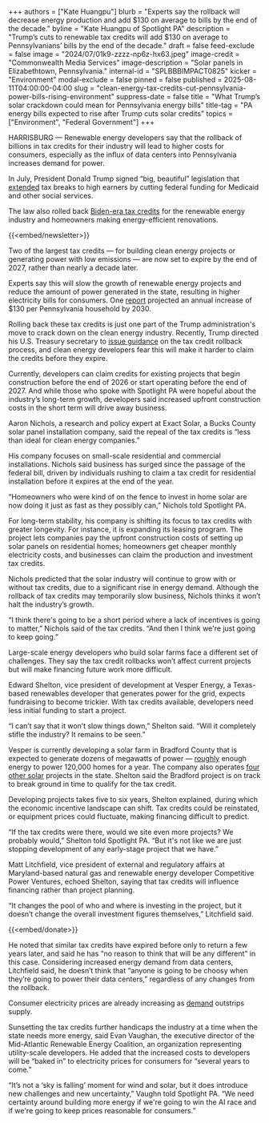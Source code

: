 +++
authors = ["Kate Huangpu"]
blurb = "Experts say the rollback will decrease energy production and add $130 on average to bills by the end of the decade."
byline = "Kate Huangpu of Spotlight PA"
description = "Trump’s cuts to renewable tax credits will add $130 on average to Pennsylvanians’ bills by the end of the decade."
draft = false
feed-exclude = false
image = "2024/07/01k9-zzzz-np6z-hx63.jpeg"
image-credit = "Commonwealth Media Services"
image-description = "Solar panels in Elizabethtown, Pennsylvania."
internal-id = "SPLBBBIMPACT0825"
kicker = "Environment"
modal-exclude = false
pinned = false
published = 2025-08-11T04:00:00-04:00
slug = "clean-energy-tax-credits-cut-pennsylvania-power-bills-rising-environment"
suppress-date = false
title = "What Trump’s solar crackdown could mean for Pennsylvania energy bills"
title-tag = "PA energy bills expected to rise after Trump cuts solar credits"
topics = ["Environment", "Federal Government"]
+++

HARRISBURG — Renewable energy developers say that the rollback of billions in tax credits for their industry will lead to higher costs for consumers, especially as the influx of data centers into Pennsylvania increases demand for power.

In July, President Donald Trump signed “big, beautiful” legislation that <a href="https://www.nytimes.com/interactive/2025/06/30/upshot/senate-republican-megabill.html">extended</a> tax breaks to high earners by cutting federal funding for Medicaid and other social services.

The law also rolled back <a href="https://taxfoundation.org/blog/big-beautiful-bill-green-energy-tax-credit-changes/">Biden-era tax credits</a> for the renewable energy industry and homeowners making energy-efficient renovations.

{{<embed/newsletter>}}

Two of the largest tax credits — for building clean energy projects or generating power with low emissions — are now set to expire by the end of 2027, rather than nearly a decade later.

Experts say this will slow the growth of renewable energy projects and reduce the amount of power generated in the state, resulting in higher electricity bills for consumers. One <a href="https://www.newsweek.com/map-energy-bills-rising-big-beautiful-bill-2101659">report</a> projected an annual increase of $130 per Pennsylvania household by 2030.

Rolling back these tax credits is just one part of the Trump administration&#39;s move to crack down on the clean energy industry. Recently, Trump directed his U.S. Treasury secretary to <a href="https://tax.thomsonreuters.com/news/trump-orders-treasury-to-axe-clean-energy-credit-guidance/">issue guidance</a> on the tax credit rollback process, and clean energy developers fear this will make it harder to claim the credits before they expire.

Currently, developers can claim credits for existing projects that begin construction before the end of 2026 or start operating before the end of 2027. And while those who spoke with Spotlight PA were hopeful about the industry’s long-term growth, developers said increased upfront construction costs in the short term will drive away business.

Aaron Nichols, a research and policy expert at Exact Solar, a Bucks County solar panel installation company, said the repeal of the tax credits is “less than ideal for clean energy companies.”

His company focuses on small-scale residential and commercial installations. Nichols said business has surged since the passage of the federal bill, driven by individuals rushing to claim a tax credit for residential installation before it expires at the end of the year.

“Homeowners who were kind of on the fence to invest in home solar are now doing it just as fast as they possibly can,” Nichols told Spotlight PA.

For long-term stability, his company is shifting its focus to tax credits with greater longevity. For instance, it is expanding its leasing program. The project lets companies pay the upfront construction costs of setting up solar panels on residential homes; homeowners get cheaper monthly electricity costs, and businesses can claim the production and investment tax credits.

Nichols predicted that the solar industry will continue to grow with or without tax credits, due to a significant rise in energy demand. Although the rollback of tax credits may temporarily slow business, Nichols thinks it won’t halt the industry’s growth.

“I think there&#39;s going to be a short period where a lack of incentives is going to matter,” Nichols said of the tax credits. “And then I think we&#39;re just going to keep going.”

Large-scale energy developers who build solar farms face a different set of challenges. They say the tax credit rollbacks won’t affect current projects but will make financing future work more difficult.

Edward Shelton, vice president of development at Vesper Energy, a Texas-based renewables developer that generates power for the grid, expects fundraising to become trickier. With tax credits available, developers need less initial funding to start a project.

“I can’t say that it won’t slow things down,” Shelton said. “Will it completely stifle the industry? It remains to be seen.”

Vesper is currently developing a solar farm in Bradford County that is expected to generate dozens of megawatts of power — <a href="https://seia.org/whats-in-a-megawatt/">roughly</a> enough energy to power 120,000 homes for a year. The company also operates <a href="https://vesperenergy.com/projects/">four other solar</a> projects in the state. Shelton said the Bradford project is on track to break ground in time to qualify for the tax credit.

Developing projects takes five to six years, Shelton explained, during which the economic incentive landscape can shift. Tax credits could be reinstated, or equipment prices could fluctuate, making financing difficult to predict.

“If the tax credits were there, would we site even more projects? We probably would,” Shelton told Spotlight PA. “But it&#39;s not like we are just stopping development of any early-stage project that we have.”

Matt Litchfield, vice president of external and regulatory affairs at Maryland-based natural gas and renewable energy developer Competitive Power Ventures, echoed Shelton, saying that tax credits will influence financing rather than project planning.

“It changes the pool of who and where is investing in the project, but it doesn’t change the overall investment figures themselves,” Litchfield said.

{{<embed/donate>}}

He noted that similar tax credits have expired before only to return a few years later, and said he has “no reason to think that will be any different” in this case. Considering increased energy demand from data centers, Litchfield said, he doesn’t think that “anyone is going to be choosy when they’re going to power their data centers,” regardless of any changes from the rollback.

Consumer electricity prices are already increasing as <a href="https://www.spotlightpa.org/news/2025/07/pennsylvania-electric-bill-increase-power-grid-auction-environment/">demand</a> outstrips supply.

Sunsetting the tax credits further handicaps the industry at a time when the state needs more energy, said Evan Vaughan, the executive director of the Mid-Atlantic Renewable Energy Coalition, an organization representing utility-scale developers. He added that the increased costs to developers will be “baked in” to electricity prices for consumers for “several years to come.”

“It’s not a ‘sky is falling’ moment for wind and solar, but it does introduce new challenges and new uncertainty,” Vaughn told Spotlight PA. “We need certainty around building more energy if we&#39;re going to win the AI race and if we&#39;re going to keep prices reasonable for consumers.”

